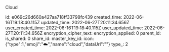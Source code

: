 Cloud

id: e069c26d660a427aa718ff33798fc439
created_time: 2022-06-16T19:18:40.115Z
updated_time: 2022-06-27T20:11:34.656Z
user_created_time: 2022-06-16T19:18:40.115Z
user_updated_time: 2022-06-27T20:11:34.656Z
encryption_cipher_text: 
encryption_applied: 0
parent_id: 
is_shared: 0
share_id: 
master_key_id: 
icon: {"type":1,"emoji":"☁️","name":"cloud","dataUrl":""}
type_: 2